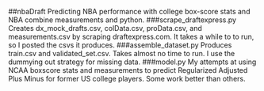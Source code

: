 ##nbaDraft
Predicting NBA performance with college box-score stats and NBA combine measurements and python.
###scrape_draftexpress.py
  Creates dx_mock_drafts.csv, colData.csv, proData.csv, and measurements.csv
  by scraping draftexpress.com.
  It takes a while to to run, so I posted the csvs it produces.
###assemble_dataset.py
  Produces train.csv and validated_set.csv.
  Takes almost no time to run.
  I use the dummying out strategy for missing data.
###model.py
  My attempts at using NCAA boxscore stats and measurements to predict Regularized Adjusted Plus Minus for former US college players. Some work better than others.
